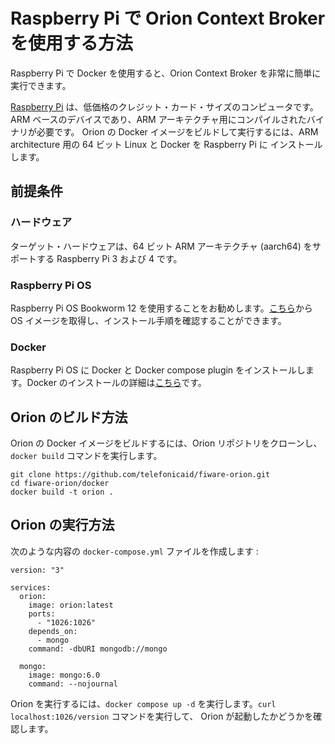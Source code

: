 # Raspberry Pi で Orion Context Broker を使用する方法

Raspberry Pi で Docker を使用すると、Orion Context Broker を非常に簡単に実行できます。

[Raspberry Pi](https://www.raspberrypi.org/) は、低価格のクレジット・カード・サイズのコンピュータです。
ARM ベースのデバイスであり、ARM アーキテクチャ用にコンパイルされたバイナリが必要です。 Orion の Docker
イメージをビルドして実行するには、ARM architecture 用の 64 ビット Linux と Docker を Raspberry Pi に
インストールします。

## 前提条件

### ハードウェア

ターゲット・ハードウェアは、64 ビット ARM アーキテクチャ (aarch64) をサポートする Raspberry Pi 3 および 4 です。

### Raspberry Pi OS

Raspberry Pi OS Bookworm 12 を使用することをお勧めします。[こちら](https://www.raspberrypi.com/software/)から
OS イメージを取得し、インストール手順を確認することができます。

### Docker

Raspberry Pi OS に Docker と Docker compose plugin をインストールします。Docker
のインストールの詳細は[こちら](https://docs.docker.com/engine/install/raspberry-pi-os/)です。

## Orion のビルド方法

Orion の Docker イメージをビルドするには、Orion リポジトリをクローンし、`docker build` コマンドを実行します。

```
git clone https://github.com/telefonicaid/fiware-orion.git
cd fiware-orion/docker
docker build -t orion .
```

## Orion の実行方法

次のような内容の `docker-compose.yml` ファイルを作成します :

```
version: "3"

services:
  orion:
    image: orion:latest
    ports:
      - "1026:1026"
    depends_on:
      - mongo
    command: -dbURI mongodb://mongo

  mongo:
    image: mongo:6.0
    command: --nojournal
```

Orion を実行するには、`docker compose up -d` を実行します。`curl localhost:1026/version` コマンドを実行して、
Orion が起動したかどうかを確認します。
